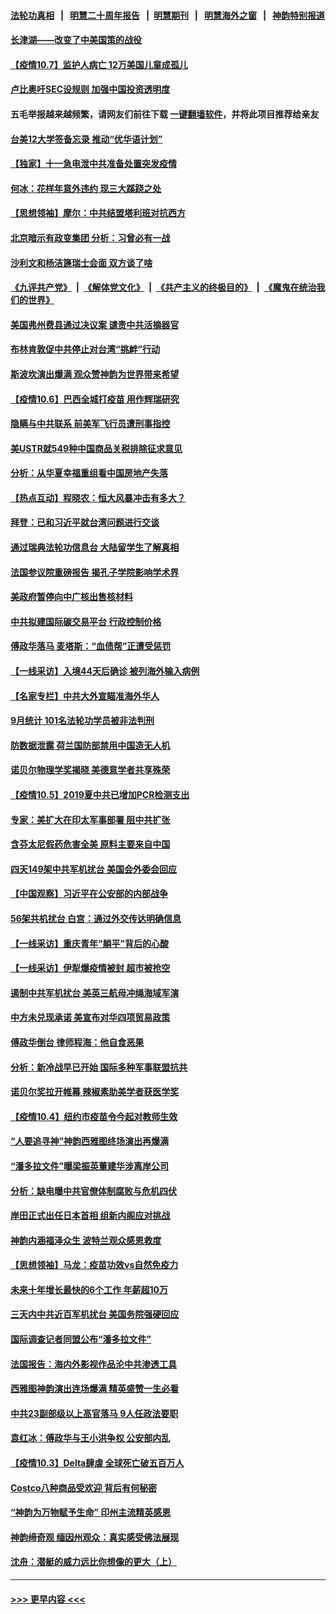 #### [法轮功真相](https://github.com/gfw-breaker/truth/blob/master/README.md?t=0) &nbsp;&nbsp;|&nbsp;&nbsp; [明慧二十周年报告](https://github.com/gfw-breaker/mh-reports/blob/master/README.md?t=0) &nbsp;&nbsp;|&nbsp;&nbsp;[明慧期刊](https://github.com/gfw-breaker/mh-qikan) &nbsp;&nbsp;|&nbsp;&nbsp; [明慧海外之窗](https://github.com/gfw-breaker/mh-news/blob/master/README.md?t=0) &nbsp;&nbsp;|&nbsp;&nbsp; [神韵特别报道](https://github.com/gfw-breaker/mh-news/blob/master/shenyun.md?t=0)
#### [长津湖——改变了中美国策的战役](../pages/nf4514/n13286429.md?t=10072351) 
#### [【疫情10.7】监护人病亡 12万美国儿童成孤儿](../pages/nf4514/n13288050.md?t=10072351) 
#### [卢比奥吁SEC设规则 加强中国投资透明度](../pages/nf4514/n13287838.md?t=10072351) 
#### 五毛举报越来越频繁，请网友们前往下载 [一键翻墙软件](https://github.com/gfw-breaker/ssr-accounts)，并将此项目推荐给亲友
#### [台美12大学签备忘录 推动“优华语计划”](../pages/nf4514/n13287127.md?t=10072351) 
#### [【独家】十一急电泄中共准备处置突发疫情](../pages/nf4514/n13286747.md?t=10072351) 
#### [何冰：花样年意外违约 现三大蹊跷之处](../pages/nf4514/n13286737.md?t=10072351) 
#### [【思想领袖】摩尔：中共结盟塔利班对抗西方](../pages/nf4514/n13239387.md?t=10072351) 
#### [北京暗示有政变集团 分析：习曾必有一战](../pages/nf4514/n13286518.md?t=10072351) 
#### [沙利文和杨洁篪瑞士会面 双方谈了啥](../pages/nf4514/n13285625.md?t=10072351) 
#### [《九评共产党》](https://github.com/begood0513/9ping.md/blob/master/README.md) &nbsp;|&nbsp; [《解体党文化》](../../../../jtdwh.md/blob/master/README.md)  &nbsp;|&nbsp; [《共产主义的终极目的》](../../../../gczydzjmd.md/blob/master/README.md) &nbsp;|&nbsp; [《魔鬼在统治我们的世界》](../../../../mgztzwmdsj.md/blob/master/README.md) 
#### [美国弗州费县通过决议案 谴责中共活摘器官](../pages/nf4514/n13286162.md?t=10072351) 
#### [布林肯敦促中共停止对台湾“挑衅”行动](../pages/nf4514/n13286189.md?t=10072351) 
#### [斯波坎演出爆满 观众赞神韵为世界带来希望](../pages/nf4514/n13285368.md?t=10072351) 
#### [【疫情10.6】巴西全城打疫苗 用作辉瑞研究](../pages/nf4514/n13285259.md?t=10072351) 
#### [隐瞒与中共联系 前美军飞行员遭刑事指控](../pages/nf4514/n13285177.md?t=10072351) 
#### [美USTR就549种中国商品关税排除征求意见](../pages/nf4514/n13284311.md?t=10072351) 
#### [分析：从华夏幸福重组看中国房地产失落](../pages/nf4514/n13282377.md?t=10072351) 
#### [【热点互动】程晓农：恒大风暴冲击有多大？](../pages/nf4514/n13283713.md?t=10072351) 
#### [拜登：已和习近平就台湾问题进行交谈](../pages/nf4514/n13284200.md?t=10072351) 
#### [通过瑞典法轮功信息台 大陆留学生了解真相](../pages/nf4514/n13283471.md?t=10072351) 
#### [法国参议院重磅报告 揭孔子学院影响学术界](../pages/nf4514/n13284050.md?t=10072351) 
#### [美政府暂停向中广核出售核材料](../pages/nf4514/n13283700.md?t=10072351) 
#### [中共拟建国际碳交易平台 行政控制价格](../pages/nf4514/n13283883.md?t=10072351) 
#### [傅政华落马 麦塔斯：“血债帮”正遭受惩罚](../pages/nf4514/n13282965.md?t=10072351) 
#### [【一线采访】入境44天后确诊 被列海外输入病例](../pages/nf4514/n13282863.md?t=10072351) 
#### [【名家专栏】中共大外宣瞄准海外华人](../pages/nf4514/n13283267.md?t=10072351) 
#### [9月统计 101名法轮功学员被非法判刑](../pages/nf4514/n13282958.md?t=10072351) 
#### [防数据泄露 荷兰国防部禁用中国造无人机](../pages/nf4514/n13283110.md?t=10072351) 
#### [诺贝尔物理学奖揭晓 美德意学者共享殊荣](../pages/nf4514/n13282948.md?t=10072351) 
#### [【疫情10.5】2019夏中共已增加PCR检测支出](../pages/nf4514/n13282576.md?t=10072351) 
#### [专家：美扩大在印太军事部署 阻中共扩张](../pages/nf4514/n13282280.md?t=10072351) 
#### [含芬太尼假药危害全美 原料主要来自中国](../pages/nf4514/n13282188.md?t=10072351) 
#### [四天149架中共军机扰台 美国会外委会回应](../pages/nf4514/n13281998.md?t=10072351) 
#### [【中国观察】习近平在公安部的内部战争](../pages/nf4514/n13281839.md?t=10072351) 
#### [56架共机扰台 白宫：通过外交传达明确信息](../pages/nf4514/n13281525.md?t=10072351) 
#### [【一线采访】重庆青年“躺平”背后的心酸](../pages/nf4514/n13280340.md?t=10072351) 
#### [【一线采访】伊犁爆疫情被封 超市被抢空](../pages/nf4514/n13281259.md?t=10072351) 
#### [遏制中共军机扰台 美英三航母冲绳海域军演](../pages/nf4514/n13280925.md?t=10072351) 
#### [中方未兑现承诺 美宣布对华四项贸易政策](../pages/nf4514/n13280634.md?t=10072351) 
#### [傅政华倒台 律师程海：他自食恶果](../pages/nf4514/n13280228.md?t=10072351) 
#### [分析：新冷战早已开始 国际多种军事联盟抗共](../pages/nf4514/n13278637.md?t=10072351) 
#### [诺贝尔奖拉开帷幕 辣椒素助美学者获医学奖](../pages/nf4514/n13280376.md?t=10072351) 
#### [【疫情10.4】纽约市疫苗令今起对教师生效](../pages/nf4514/n13279837.md?t=10072351) 
#### [“人要追寻神”神韵西雅图终场演出再爆满](../pages/nf4514/n13280098.md?t=10072351) 
#### [“潘多拉文件”曝梁振英董建华涉离岸公司](../pages/nf4514/n13279556.md?t=10072351) 
#### [分析：缺电曝中共官僚体制腐败与危机四伏](../pages/nf4514/n13279708.md?t=10072351) 
#### [岸田正式出任日本首相 组新内阁应对挑战](../pages/nf4514/n13279585.md?t=10072351) 
#### [神韵内涵福泽众生 波特兰观众感恩救度](../pages/nf4514/n13279336.md?t=10072351) 
#### [【思想领袖】马龙：疫苗功效vs自然免疫力](../pages/nf4514/n13250544.md?t=10072351) 
#### [未来十年增长最快的6个工作 年薪超10万](../pages/nf4514/n13275051.md?t=10072351) 
#### [三天内中共近百军机扰台 美国务院强硬回应](../pages/nf4514/n13278551.md?t=10072351) 
#### [国际调查记者同盟公布“潘多拉文件”](../pages/nf4514/n13278711.md?t=10072351) 
#### [法国报告：海内外影视作品沦中共渗透工具](../pages/nf4514/n13278578.md?t=10072351) 
#### [西雅图神韵演出连场爆满 精英盛赞一生必看](../pages/nf4514/n13278245.md?t=10072351) 
#### [中共23副部级以上高官落马 9人任政法要职](../pages/nf4514/n13277436.md?t=10072351) 
#### [袁红冰：傅政华与王小洪争权 公安部内乱](../pages/nf4514/n13278343.md?t=10072351) 
#### [【疫情10.3】Delta肆虐 全球死亡破五百万人](../pages/nf4514/n13278027.md?t=10072351) 
#### [Costco八种商品受欢迎 背后有何秘密](../pages/nf4514/n13273127.md?t=10072351) 
#### [“神韵为万物赋予生命” 印州主流精英感恩](../pages/nf4514/n13277869.md?t=10072351) 
#### [神韵缔奇观 缅因州观众：真实感受佛法展现](../pages/nf4514/n13277799.md?t=10072351) 
#### [沈舟：潜艇的威力远比你想像的更大（上）](../pages/nf4514/n13277522.md?t=10072351) 

----
#### [ >>> 更早内容 <<< ](../indexes/nf4514-earlier.md)
